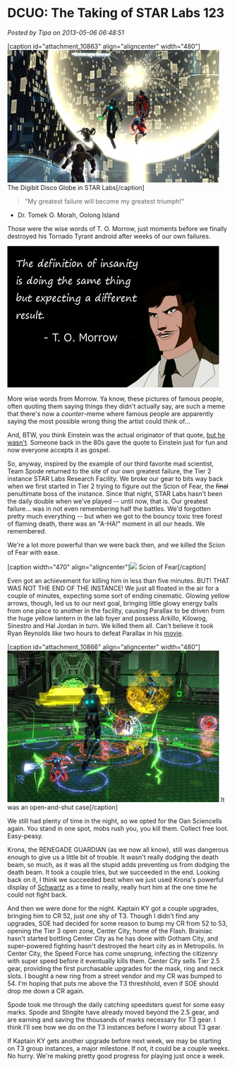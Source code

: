 # DCUO: The Taking of STAR Labs 123

*Posted by Tipa on 2013-05-06 06:48:51*

[caption id="attachment\_10863" align="aligncenter" width="480"][![The Digibit Disco Globe in STAR Labs](../../../uploads/2013/05/MSTR110_AUDIO-PC-05-22.43.530-480x300.jpg)](../../../uploads/2013/05/MSTR110_AUDIO-PC-05-22.43.530.jpg) The Digibit Disco Globe in STAR Labs[/caption]


> "My greatest failure will become my greatest triumph!"
- Dr. Tomek O. Morah, Oolong Island




Those were the wise words of T. O. Morrow, just moments before we finally destroyed his Tornado Tyrant android after weeks of our own failures.

[![The definition of insanity is doing the same thing and expecting a different result - T. O. Morrow](../../../uploads/2013/05/tomorrow.jpg)](../../../uploads/2013/05/tomorrow.jpg)

More wise words from Morrow. Ya know, these pictures of famous people, often quoting them saying things they didn't actually say, are such a meme that there's now a *counter*-meme where famous people are apparently saying the most possible wrong thing the artist could think of...

And, BTW, you think Einstein was the actual originator of that quote, [but he wasn't](http://en.wikiquote.org/wiki/Rita_Mae_Brown). Someone back in the 80s gave the quote to Einstein just for fun and now everyone accepts it as gospel.

So, anyway, inspired by the example of our third favorite mad scientist, Team Spode returned to the site of our own greatest failure, the Tier 2 instance STAR Labs Research Facility. We broke our gear to bits way back when we first started in Tier 2 trying to figure out the Scion of Fear, the ~~final~~ penultimate boss of the instance. Since that night, STAR Labs hasn't been the daily double when we've played -- until now, that is. Our greatest failure... was in not even remembering half the battles. We'd forgotten pretty much everything -- but when we got to the bouncy toxic tree forest of flaming death, there was an "A-HA!" moment in all our heads. We remembered.

We're a lot more powerful than we were back then, and we killed the Scion of Fear with ease.

[caption width="470" align="aligncenter"]![](http://www.scion.com/images/promotions/pureLease/iQ-Hot-LavaLarge.jpg) Scion of Fear[/caption]

Even got an achievement for killing him in less than five minutes. BUT! THAT WAS NOT THE END OF THE INSTANCE! We just all floated in the air for a couple of minutes, expecting some sort of ending cinematic. Glowing yellow arrows, though, led us to our next goal, bringing little glowy energy balls from one place to another in the facility, causing Parallax to be driven from the huge yellow lantern in the lab foyer and possess Arkillo, Kilowog, Sinestro and Hal Jordan in turn. We killed them all. Can't believe it took Ryan Reynolds like two hours to defeat Parallax in his [movie](http://greenlanternmovie.warnerbros.com/).

[caption id="attachment\_10866" align="aligncenter" width="480"][![It was an open-and-shut case](../../../uploads/2013/05/MADV113_DESIGNERDATA-PC-05-23.19.050-480x343.jpg)](../../../uploads/2013/05/MADV113_DESIGNERDATA-PC-05-23.19.050.jpg) It was an open-and-shut case[/caption]

We still had plenty of time in the night, so we opted for the Oan Sciencells again. You stand in one spot, mobs rush you, you kill them. Collect free loot. Easy-peasy.

Krona, the RENEGADE GUARDIAN (as we now all know), still was dangerous enough to give us a little bit of trouble. It wasn't really dodging the death beam, so much, as it was all the stupid adds preventing us from dodging the death beam. It took a couple tries, but we succeeded in the end. Looking back on it, I think we succeeded best when we just used Krona's powerful display of [Schwartz](http://en.wikipedia.org/wiki/Spaceballs) as a time to really, really hurt him at the one time he could not fight back.

And then we were done for the night. Kaptain KY got a couple upgrades, bringing him to CR 52, just one shy of T3. Though I didn't find any upgrades, SOE had decided for some reason to bump my CR from 52 to 53, opening the Tier 3 open zone, Center City, home of the Flash. Brainiac hasn't started bottling Center City as he has done with Gotham City, and super-powered fighting hasn't destroyed the heart city as in Metropolis. In Center City, the Speed Force has come unsprung, infecting the citizenry with super speed before it eventually kills them. Center City sells Tier 2.5 gear, providing the first purchasable upgrades for the mask, ring and neck slots. I bought a new ring from a street vendor and my CR was bumped to 54. I'm hoping that puts me above the T3 threshhold, even if SOE should drop me down a CR again.

Spode took me through the daily catching speedsters quest for some easy marks. Spode and Stingite have already moved beyond the 2.5 gear, and are earning and saving the thousands of marks necessary for T3 gear. I think I'll see how we do on the T3 instances before I worry about T3 gear.

If Kaptain KY gets another upgrade before next week, we may be starting on T3 group instances, a major milestone. If not, it could be a couple weeks. No hurry. We're making pretty good progress for playing just once a week.

